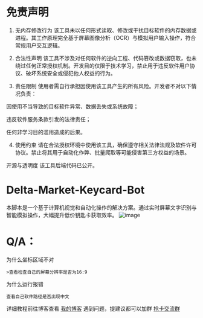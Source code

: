 # 免责声明
 1. 无内存修改行为
该工具未以任何形式读取、修改或干扰目标软件的内存数据或进程。其工作原理完全基于屏幕图像分析（OCR）与模拟用户输入操作，符合常规用户交互逻辑。

 2. 合法性声明
该工具不涉及对任何软件的逆向工程、代码篡改或数据窃取，也未绕过任何正常授权机制。开发目的仅限于技术学习，禁止用于违反软件用户协议、破坏系统安全或侵犯他人权益的行为。

 3. 责任限制
使用者需自行承担因使用该工具产生的所有风险。开发者不对以下情况负责：

因使用不当导致的目标软件异常、数据丢失或系统故障；

违反软件服务条款引发的法律责任；

任何非学习目的滥用造成的后果。

 4. 使用约束
请在合法授权环境中使用该工具，确保遵守相关法律法规及软件许可协议。禁止将其用于自动化作弊、批量爬取等可能侵害第三方权益的场景。

开源与透明度
该工具后端代码已公开。

# Delta-Market-Keycard-Bot
本脚本是一个基于计算机视觉和自动化操作的解决方案。通过实时屏幕文字识别与智能模拟操作，大幅提升低价钥匙卡获取效率。
![image]()
# Q/A：
为什么坐标区域不对  
```
>查看检查自己的屏幕分辨率是否为16:9
```
为什么运行报错
```
查看自己软件路径是否出现中文
```
详细教程前往博客查看
[我的博客](https://blog.niany.cn/index.php/archives/58/ "点击前往")
遇到问题，提建议都可以加群
[抢卡交流群](https://qm.qq.com/q/jIsr9vkyqY "点击前往")

